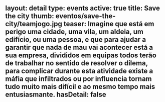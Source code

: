 layout: detail
type: events
active: true
title: Save the city
thumb: eventos/save-the-city/teamjogo.jpg
teaser: Imagine que está em perigo uma cidade, uma vila, um aldeia, um edifício, ou uma pessoa, e que para ajudar a garantir que nada de mau vai acontecer está a sua empresa, divididos em equipas todos terão de trabalhar no sentido de resolver o dilema, para complicar durante esta atividade existe a máfia que infiltrados ou por influencia tornam tudo muito mais difícil e ao mesmo tempo mais entusiasmante.
hasDetail: false
---

